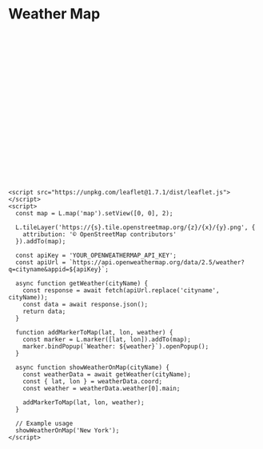 <head>
    <title>Geography tool</title>
    <meta charset="utf-8" />
    <meta name="viewport" content="width=device-width, initial-scale=1.0">
    <link rel="stylesheet" href="https://unpkg.com/leaflet@1.7.1/dist/leaflet.css" />
    <style>
      #map {
        height: 300px;
      }
    </style>
  </head>
  <body>
    <h1>Weather Map</h1>
    <div id="map"></div>
  
    <script src="https://unpkg.com/leaflet@1.7.1/dist/leaflet.js"></script>
    <script>
      const map = L.map('map').setView([0, 0], 2);
      
      L.tileLayer('https://{s}.tile.openstreetmap.org/{z}/{x}/{y}.png', {
        attribution: '© OpenStreetMap contributors'
      }).addTo(map);
      
      const apiKey = 'YOUR_OPENWEATHERMAP_API_KEY';
      const apiUrl = `https://api.openweathermap.org/data/2.5/weather?q=cityname&appid=${apiKey}`;
      
      async function getWeather(cityName) {
        const response = await fetch(apiUrl.replace('cityname', cityName));
        const data = await response.json();
        return data;
      }
      
      function addMarkerToMap(lat, lon, weather) {
        const marker = L.marker([lat, lon]).addTo(map);
        marker.bindPopup(`Weather: ${weather}`).openPopup();
      }
      
      async function showWeatherOnMap(cityName) {
        const weatherData = await getWeather(cityName);
        const { lat, lon } = weatherData.coord;
        const weather = weatherData.weather[0].main;
        
        addMarkerToMap(lat, lon, weather);
      }
      
      // Example usage
      showWeatherOnMap('New York');
    </script>
  </body>